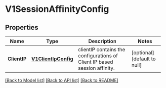 # V1SessionAffinityConfig

## Properties
Name | Type | Description | Notes
------------ | ------------- | ------------- | -------------
**ClientIP** | [**V1ClientIpConfig**](v1.ClientIPConfig.md) | clientIP contains the configurations of Client IP based session affinity. | [optional] [default to null]

[[Back to Model list]](../README.md#documentation-for-models) [[Back to API list]](../README.md#documentation-for-api-endpoints) [[Back to README]](../README.md)


